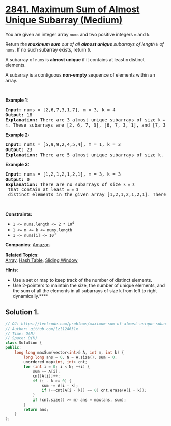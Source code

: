 # [2841. Maximum Sum of Almost Unique Subarray (Medium)](https://leetcode.com/problems/maximum-sum-of-almost-unique-subarray)

<p>You are given an integer array <code>nums</code> and two positive integers <code>m</code> and <code>k</code>.</p>

<p>Return <em>the <strong>maximum sum</strong> out of all <strong>almost unique</strong> subarrays of length </em><code>k</code><em> of</em> <code>nums</code>. If no such subarray exists, return <code>0</code>.</p>

<p>A subarray of <code>nums</code> is <strong>almost unique</strong> if it contains at least <code>m</code> distinct elements.</p>

<p>A subarray is a contiguous <strong>non-empty</strong> sequence of elements within an array.</p>

<p>&nbsp;</p>
<p><strong class="example">Example 1:</strong></p>

<pre>
<strong>Input:</strong> nums = [2,6,7,3,1,7], m = 3, k = 4
<strong>Output:</strong> 18
<strong>Explanation:</strong> There are 3 almost unique subarrays of size <code>k = 4</code>. These subarrays are [2, 6, 7, 3], [6, 7, 3, 1], and [7, 3, 1, 7]. Among these subarrays, the one with the maximum sum is [2, 6, 7, 3] which has a sum of 18.
</pre>

<p><strong class="example">Example 2:</strong></p>

<pre>
<strong>Input:</strong> nums = [5,9,9,2,4,5,4], m = 1, k = 3
<strong>Output:</strong> 23
<strong>Explanation:</strong> There are 5 almost unique subarrays of size k. These subarrays are [5, 9, 9], [9, 9, 2], [9, 2, 4], [2, 4, 5], and [4, 5, 4]. Among these subarrays, the one with the maximum sum is [5, 9, 9] which has a sum of 23.
</pre>

<p><strong class="example">Example 3:</strong></p>

<pre>
<strong>Input:</strong> nums = [1,2,1,2,1,2,1], m = 3, k = 3
<strong>Output:</strong> 0
<strong>Explanation:</strong> There are no subarrays of size <code>k = 3</code> that contain at least <code>m = 3</code> distinct elements in the given array [1,2,1,2,1,2,1]. Therefore, no almost unique subarrays exist, and the maximum sum is 0.
</pre>

<p>&nbsp;</p>
<p><strong>Constraints:</strong></p>

<ul>
	<li><code>1 &lt;= nums.length &lt;= 2 * 10<sup>4</sup></code></li>
	<li><code>1 &lt;= m &lt;= k &lt;= nums.length</code></li>
	<li><code>1 &lt;= nums[i] &lt;= 10<sup>9</sup></code></li>
</ul>


**Companies**:
[Amazon](https://leetcode.com/company/amazon)

**Related Topics**:  
[Array](https://leetcode.com/tag/array), [Hash Table](https://leetcode.com/tag/hash-table), [Sliding Window](https://leetcode.com/tag/sliding-window)

**Hints**:
* Use a set or map to keep track of the number of distinct elements.
* Use 2-pointers to maintain the size, the number of unique elements, and the sum of all the elements in all subarrays of size k from left to right dynamically.****

## Solution 1.

```cpp
// OJ: https://leetcode.com/problems/maximum-sum-of-almost-unique-subarray
// Author: github.com/lzl124631x
// Time: O(N)
// Space: O(K)
class Solution {
public:
    long long maxSum(vector<int>& A, int m, int k) {
        long long ans = 0, N = A.size(), sum = 0;
        unordered_map<int, int> cnt;
        for (int i = 0; i < N; ++i) {
            sum += A[i];
            cnt[A[i]]++;
            if (i - k >= 0) {
                sum -= A[i - k];
                if (--cnt[A[i - k]] == 0) cnt.erase(A[i - k]);
            }
            if (cnt.size() >= m) ans = max(ans, sum);
        }
        return ans;
    }
};
```